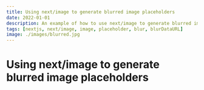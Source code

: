 ```yaml
---
title: Using next/image to generate blurred image placeholders
date: 2022-01-01
description: An example of how to use next/image to generate blurred image placeholders using sharp
tags: [nextjs, next/image, image, placeholder, blur, blurDataURL]
image: ./images/blurred.jpg
---
```


# Using next/image to generate blurred image placeholders
